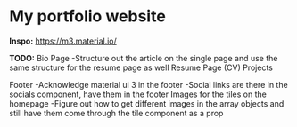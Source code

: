 # My portfolio website

**Inspo:**
https://m3.material.io/

**TODO:**
Bio Page
-Structure out the article on the single page and use the same structure for the resume page as well
Resume Page (CV)
Projects

Footer
-Acknowledge material ui 3 in the footer
-Social links are there in the socials component, have them in the footer
Images for the tiles on the homepage
-Figure out how to get different images in the array objects and still have them come through the tile component as a prop
